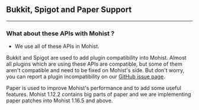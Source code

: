 ## Bukkit, Spigot and Paper Support
---

### What about these APIs with Mohist ?

* We use all of these APIs in Mohist.    

Bukkit and Spigot are used to add plugin compatibility into Mohist. Almost all plugins which are using these APIs are compatible, but some of them aren't compatible and need to be fixed on Mohist's side. But don't worry, you can report a plugin incompatibility on our [GitHub issue page](https://github.com/MohistMC/Mohist/issues).

Paper is used to improve Mohist's performance and to add some useful features. Mohist 1.12.2 contains big parts of paper and we are implementing paper patches into Mohist 1.16.5 and above.
